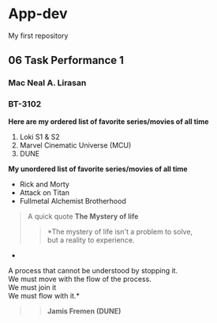 # App-dev
My first repository

## 06 Task Performance 1

### Mac Neal A. Lirasan
### BT-3102

**Here are my ordered list of favorite series/movies of all time**
> 
1. Loki S1 & S2
2. Marvel Cinematic Universe (MCU)
3. DUNE

**My unordered list of favorite series/movies of all time**
> 
- Rick and Morty
- Attack on Titan
- Fullmetal Alchemist Brotherhood

> A quick quote
**The Mystery of life**
>>*The mystery of life isn't a problem to solve,    
   but a reality to experience.
  *  
   A process that cannot be understood by stopping it.   
   We must move with the flow of the process.  
   We must join it    
   We must flow with it.*  
>>   **Jamis Fremen (DUNE)**
